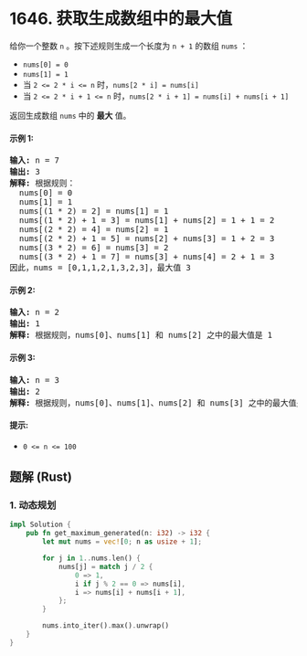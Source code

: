 # 1646. 获取生成数组中的最大值
给你一个整数 `n` 。按下述规则生成一个长度为 `n + 1` 的数组 `nums` ：
* `nums[0] = 0`
* `nums[1] = 1`
* 当 `2 <= 2 * i <= n` 时，`nums[2 * i] = nums[i]`
* 当 `2 <= 2 * i + 1 <= n` 时，`nums[2 * i + 1] = nums[i] + nums[i + 1]`

返回生成数组 `nums` 中的 **最大** 值。

#### 示例 1:
<pre>
<strong>输入:</strong> n = 7
<strong>输出:</strong> 3
<strong>解释:</strong> 根据规则：
  nums[0] = 0
  nums[1] = 1
  nums[(1 * 2) = 2] = nums[1] = 1
  nums[(1 * 2) + 1 = 3] = nums[1] + nums[2] = 1 + 1 = 2
  nums[(2 * 2) = 4] = nums[2] = 1
  nums[(2 * 2) + 1 = 5] = nums[2] + nums[3] = 1 + 2 = 3
  nums[(3 * 2) = 6] = nums[3] = 2
  nums[(3 * 2) + 1 = 7] = nums[3] + nums[4] = 2 + 1 = 3
因此，nums = [0,1,1,2,1,3,2,3]，最大值 3
</pre>

#### 示例 2:
<pre>
<strong>输入:</strong> n = 2
<strong>输出:</strong> 1
<strong>解释:</strong> 根据规则，nums[0]、nums[1] 和 nums[2] 之中的最大值是 1
</pre>

#### 示例 3:
<pre>
<strong>输入:</strong> n = 3
<strong>输出:</strong> 2
<strong>解释:</strong> 根据规则，nums[0]、nums[1]、nums[2] 和 nums[3] 之中的最大值是 2
</pre>

#### 提示:
* `0 <= n <= 100`

## 题解 (Rust)

### 1. 动态规划
```Rust
impl Solution {
    pub fn get_maximum_generated(n: i32) -> i32 {
        let mut nums = vec![0; n as usize + 1];

        for j in 1..nums.len() {
            nums[j] = match j / 2 {
                0 => 1,
                i if j % 2 == 0 => nums[i],
                i => nums[i] + nums[i + 1],
            };
        }

        nums.into_iter().max().unwrap()
    }
}
```
